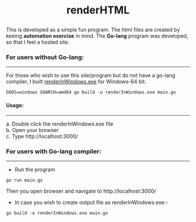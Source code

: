 <h1> <p align="center"> <span style='font-weight:bold;align=center'>renderHTML</span></p></h1>
This is developed as a simple fun program.  
The html files are created by keeing <b>automation exercise</b> in mind.
The <b>Go-lang</b> program was developed, so that I feel a hosted site.


### For users without Go-lang:
---
For those who wish to use this site/program but do not have a go-lang compiler, I built [renderInWindows.exe](https://github.com/0x218/Go/blob/master/renderHtml/renderInWindows.exe) for Windows-64 bit.  
```
GOOS=windows GOARCH=amd64 go build -o renderInWindows.exe main.go
```   

#### Usage:  
---
a. Double click the renderInWindows.exe file  
b. Open your browser  
c. Type http://localhost:3000/


### For users with Go-lang compiler:
---
* Run the program
```
go run main.go
```  
Then you open browser and navigate to http://localhost:3000/

* In case you wish to create output file as renderInWindows.exe:-
```
go build -o renderInWindows.exe main.go 
```   
